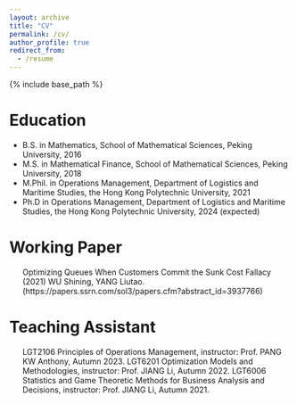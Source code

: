```yaml
---
layout: archive
title: "CV"
permalink: /cv/
author_profile: true
redirect_from:
  - /resume
---
```


{% include base_path %}

Education
======
* B.S. in Mathematics, School of Mathematical Sciences, Peking University, 2016
* M.S. in Mathematical Finance, School of Mathematical Sciences, Peking University, 2018
* M.Phil. in Operations Management, Department of Logistics and Maritime Studies, the Hong Kong Polytechnic University, 2021
* Ph.D in Operations Management, Department of Logistics and Maritime Studies, the Hong Kong Polytechnic University, 2024 (expected)

Working Paper
======
  <ul> Optimizing Queues When Customers Commit the Sunk Cost Fallacy (2021) 
    WU Shining, YANG Liutao.
  (https://papers.ssrn.com/sol3/papers.cfm?abstract_id=3937766)</ul>
  
Teaching Assistant
======
  <ul> 
    LGT2106 Principles of Operations Management, instructor: Prof. PANG KW Anthony, Autumn 2023.  
    LGT6201 Optimization Models and Methodologies, instructor: Prof. JIANG Li, Autumn 2022.  
    LGT6006 Statistics and Game Theoretic Methods for Business Analysis and Decisions, instructor: Prof. JIANG Li, Autumn 2021. 
  </ul>
  

